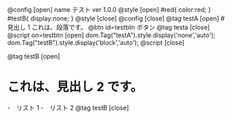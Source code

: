 @config [open]
name テスト
ver 1.0.0
@style [open]
#red{
color:red;
}
#testB{
display:none;
}
@style [close]
@config [close]
@tag testA [open] #　見出し 1
これは、段落です。
@btn id=testbtn ボタン
@tag testa [close]
@script on=testbtn [open]
dom.Tag("testA").style.display('none','auto');
dom.Tag("testB").style.display('block','auto');
@script [close]

@tag testB [open]

# これは、見出し 2 です。

-　リスト 1 -　リスト 2
@tag testB [close]
